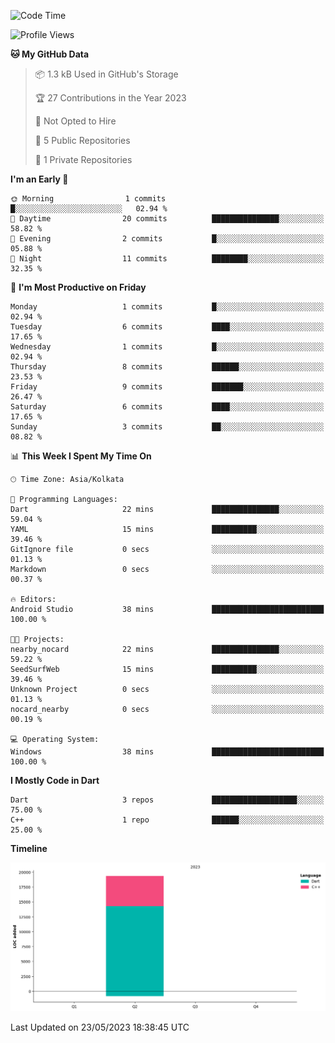 <!--START_SECTION:waka-->
![Code Time](http://img.shields.io/badge/Code%20Time-20%20hrs%2040%20mins-blue)

![Profile Views](http://img.shields.io/badge/Profile%20Views-0-blue)

**🐱 My GitHub Data** 

> 📦 1.3 kB Used in GitHub's Storage 
 > 
> 🏆 27 Contributions in the Year 2023
 > 
> 🚫 Not Opted to Hire
 > 
> 📜 5 Public Repositories 
 > 
> 🔑 1 Private Repositories 
 > 
**I'm an Early 🐤** 

```text
🌞 Morning                1 commits           █░░░░░░░░░░░░░░░░░░░░░░░░   02.94 % 
🌆 Daytime                20 commits          ███████████████░░░░░░░░░░   58.82 % 
🌃 Evening                2 commits           █░░░░░░░░░░░░░░░░░░░░░░░░   05.88 % 
🌙 Night                  11 commits          ████████░░░░░░░░░░░░░░░░░   32.35 % 
```
📅 **I'm Most Productive on Friday** 

```text
Monday                   1 commits           █░░░░░░░░░░░░░░░░░░░░░░░░   02.94 % 
Tuesday                  6 commits           ████░░░░░░░░░░░░░░░░░░░░░   17.65 % 
Wednesday                1 commits           █░░░░░░░░░░░░░░░░░░░░░░░░   02.94 % 
Thursday                 8 commits           ██████░░░░░░░░░░░░░░░░░░░   23.53 % 
Friday                   9 commits           ███████░░░░░░░░░░░░░░░░░░   26.47 % 
Saturday                 6 commits           ████░░░░░░░░░░░░░░░░░░░░░   17.65 % 
Sunday                   3 commits           ██░░░░░░░░░░░░░░░░░░░░░░░   08.82 % 
```


📊 **This Week I Spent My Time On** 

```text
🕑︎ Time Zone: Asia/Kolkata

💬 Programming Languages: 
Dart                     22 mins             ███████████████░░░░░░░░░░   59.04 % 
YAML                     15 mins             ██████████░░░░░░░░░░░░░░░   39.46 % 
GitIgnore file           0 secs              ░░░░░░░░░░░░░░░░░░░░░░░░░   01.13 % 
Markdown                 0 secs              ░░░░░░░░░░░░░░░░░░░░░░░░░   00.37 % 

🔥 Editors: 
Android Studio           38 mins             █████████████████████████   100.00 % 

🐱‍💻 Projects: 
nearby_nocard            22 mins             ███████████████░░░░░░░░░░   59.22 % 
SeedSurfWeb              15 mins             ██████████░░░░░░░░░░░░░░░   39.46 % 
Unknown Project          0 secs              ░░░░░░░░░░░░░░░░░░░░░░░░░   01.13 % 
nocard_nearby            0 secs              ░░░░░░░░░░░░░░░░░░░░░░░░░   00.19 % 

💻 Operating System: 
Windows                  38 mins             █████████████████████████   100.00 % 
```

**I Mostly Code in Dart** 

```text
Dart                     3 repos             ███████████████████░░░░░░   75.00 % 
C++                      1 repo              ██████░░░░░░░░░░░░░░░░░░░   25.00 % 
```



**Timeline**

![Lines of Code chart](https://raw.githubusercontent.com/sairam030/sairam030/main/assets/bar_graph.png)


 Last Updated on 23/05/2023 18:38:45 UTC
<!--END_SECTION:waka-->

